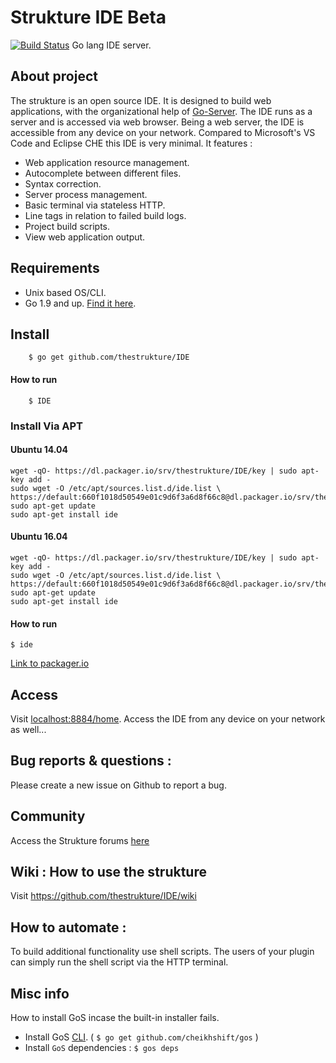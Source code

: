 # Strukture IDE Beta
[![Build Status](https://travis-ci.org/thestrukture/IDE.svg?branch=master)](https://travis-ci.org/thestrukture/IDE)
Go lang IDE server.

## About project
The strukture is an open source IDE. It is designed to build web applications, with the organizational help of [Go-Server](http://golangserver.com). The IDE runs as a server and is accessed via web browser. Being a web server, the IDE is accessible from any device on your network. Compared to Microsoft's VS Code and Eclipse CHE this IDE is very minimal. It features :
- Web application resource management.
- Autocomplete between different files.
- Syntax correction.
- Server process management.
- Basic terminal via stateless HTTP.
- Line tags in relation to failed build logs.
- Project build scripts.
- View web application output.

## Requirements
- Unix based OS/CLI.
- Go 1.9 and up. [Find it here](https://golang.org/dl/).




## Install

		$ go get github.com/thestrukture/IDE

#### How to run

		$ IDE
	
	
### Install Via APT

#### Ubuntu 14.04
	
	wget -qO- https://dl.packager.io/srv/thestrukture/IDE/key | sudo apt-key add -
	sudo wget -O /etc/apt/sources.list.d/ide.list \
  	https://default:660f1018d50549e01c9d6f3a6d8f66c8@dl.packager.io/srv/thestrukture/IDE/master/installer/ubuntu/14.04.repo
	sudo apt-get update
	sudo apt-get install ide

#### Ubuntu 16.04

	wget -qO- https://dl.packager.io/srv/thestrukture/IDE/key | sudo apt-key add -
	sudo wget -O /etc/apt/sources.list.d/ide.list \
  	https://default:660f1018d50549e01c9d6f3a6d8f66c8@dl.packager.io/srv/thestrukture/IDE/master/installer/ubuntu/16.04.repo
	sudo apt-get update
	sudo apt-get install ide
	
#### How to run

	$ ide
	
[Link to packager.io](https://packager.io/gh/thestrukture/IDE)


## Access

Visit [localhost:8884/home](http://localhost:8884/home). Access the IDE from any device on your network as well...

## Bug reports & questions :
Please create a new issue on Github to report a bug.

## Community
Access the Strukture forums [here](http://forum.golangserver.com/forumdisplay.php?fid=3)

## Wiki : How to use the strukture

Visit https://github.com/thestrukture/IDE/wiki

## How to automate :
To build additional functionality use shell scripts. The users of your plugin can simply run the shell script via the HTTP terminal.

## Misc info
How to install GoS incase the built-in installer fails.

- Install GoS [CLI](http://golangserver.com). ( `$ go get github.com/cheikhshift/gos` )
- Install `GoS` dependencies : `$ gos deps`


